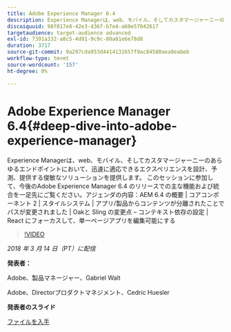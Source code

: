 ```yaml
---
title: Adobe Experience Manager 6.4
description: Experience Managerは、web、モバイル、そしてカスタマージャーニーのあらゆるエンドポイントにおいて、迅速に適応できるエクスペリエンスを設計、予測、提供する俊敏なソリューションを提供します。 このセッションに参加して、今後のAdobe Experience Manager 6.4 のリリースでの主な機能および統合を一足先にご覧ください。
discoiquuid: 98f017e8-42e3-436f-b7e4-a60e57042617
targetaudience: target-audience advanced
exl-id: 7391a332-a8c5-4d91-9c9c-80a81e6e78d8
duration: 3717
source-git-commit: 9a297cda953d4414131657f9ac84580aea0eabeb
workflow-type: tm+mt
source-wordcount: '157'
ht-degree: 0%

---
```


# Adobe Experience Manager 6.4{#deep-dive-into-adobe-experience-manager}

Experience Managerは、web、モバイル、そしてカスタマージャーニーのあらゆるエンドポイントにおいて、迅速に適応できるエクスペリエンスを設計、予測、提供する俊敏なソリューションを提供します。 このセッションに参加して、今後のAdobe Experience Manager 6.4 のリリースでの主な機能および統合を一足先にご覧ください。アジェンダの内容：AEM 6.4 の概要 | コアコンポーネント 2 | スタイルシステム | アプリ/製品からコンテンツが分離されたことでパスが変更されました | Oakと Sling の変更点 –  コンテキスト依存の設定 | React にフォーカスして、単一ページアプリを編集可能にする

>[!VIDEO](https://video.tv.adobe.com/v/21749/?quality=9)

*2018 年 3 月 14 日（PT）に配信*

**発表者：**

Adobe、製品マネージャー、Gabriel Walt

Adobe、Directorプロダクトマネジメント、Cedric Huesler

**発表者のスライド**

[ファイルを入手](assets/aem64-developerupdate31418.pdf)

<!--
[Get back to the Overview](https://helpx.adobe.com/experience-manager/kt/eseminars/gems/aem-index.html)
-->
